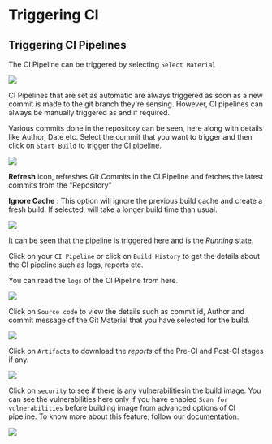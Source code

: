 # Triggering CI

## Triggering CI Pipelines

The CI Pipeline can be triggered by selecting `Select Material`

![](https://devtron-public-asset.s3.us-east-2.amazonaws.com/images/deploying-application/triggering-ci/select-material.jpg)

CI Pipelines that are set as automatic are always triggered as soon as a new commit is made to the git branch they're sensing. However, CI pipelines can always be manually triggered as and if required.

Various commits done in the repository can be seen, here along with details like Author, Date etc. Select the commit that you want to trigger and then click on `Start Build` to trigger the CI pipeline.

![](https://devtron-public-asset.s3.us-east-2.amazonaws.com/images/deploying-application/triggering-ci/start-build-1.jpg)


**Refresh** icon, refreshes Git Commits in the CI Pipeline and fetches the latest commits from the “Repository”

**Ignore Cache** : This option will ignore the previous build cache and create a fresh build. If selected, will take a longer build time than usual.

![](https://devtron-public-asset.s3.us-east-2.amazonaws.com/images/deploying-application/triggering-ci/build-history.jpg)

It can be seen that the pipeline is triggered here and is the _Running_ state.

Click on your `CI Pipeline` or click on `Build History` to get the details about the CI pipeline such as logs, reports etc.

You can read the `logs` of the CI Pipeline from here.

![](https://devtron-public-asset.s3.us-east-2.amazonaws.com/images/deploying-application/triggering-ci/build-history-logs.jpg)

Click on `Source code` to view the details such as commit id, Author and commit message of the Git Material that you have selected for the build.

![](https://devtron-public-asset.s3.us-east-2.amazonaws.com/images/deploying-application/triggering-ci/build-history-sc.jpg)

Click on `Artifacts` to download the _reports_ of the Pre-CI and Post-CI stages if any.

![](https://devtron-public-asset.s3.us-east-2.amazonaws.com/images/deploying-application/triggering-ci/build-history-artifacts.jpg)

Click on `security` to see if there is any vulnerabilitiesin the build image. You can see the vulnerabilities here only if you have enabled `Scan for vulnerabilities` before building image from advanced options of CI pipeline. To know more about this feature, follow our [documentation](https://docs.devtron.ai/devtron/user-guide/security-features).

![](https://devtron-public-asset.s3.us-east-2.amazonaws.com/images/deploying-application/triggering-ci/build-history-security.jpg)

